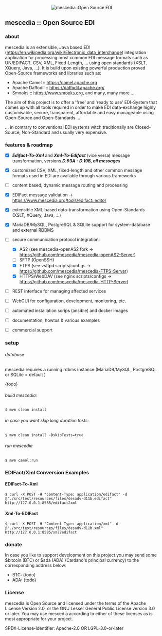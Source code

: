 
<p align="center">
<img src="https://www.mescedia.org/img/mescedia-logo.png" alt="mescedia::Open Source EDI" />
</p>

## mescedia :: Open Source EDI

### about

mescedia is an extensible, Java based EDI (https://en.wikipedia.org/wiki/Electronic_data_interchange) 
integration application for processing most common EDI message formats such as UN/EDIFACT, CSV, XML, Fixed-Length, ... 
using open standards (XSLT, XQuery, Java, ...). 
It is build upon existing powerful production proved Open-Source frameworks and libraries such as:
 
- Apache Camel :: https://camel.apache.org
- Apache Daffodil :: https://daffodil.apache.org/
- Smooks :: https://www.smooks.org, and many, many more ...

The aim of this project is to offer a 'free' and 'ready to use' EDI-System that comes up with all tools required in order to make EDI data-exchange highly customisable, secure, transparent, affordable and easy manageable using Open-Source and Open-Standards ...

... in contrary to conventional EDI systems witch traditionally are Closed-Source, Non-Standard and usually very expensive.

### features & roadmap

- [x] **_Edifact-To-Xml_** and **_Xml-To-Edifact_** (vice versa) message transformation, versions **_D.93A - D.19B, all messages_**
- [x] customized CSV, XML, fixed-length and other common message formats used in EDI are available through various frameworks
- [ ] content based, dynamic message routing and processing
- [x] EDIFact message validation -> https://www.mescedia.org/tools/edifact::editor
- [x] extensible XML based data-transformation using Open-Standards (XSLT, XQuery, Java, ...) 
- [x] MariaDB/MySQL, PostgreSQL & SQLite support for system-database and external RDBMS
- [ ] secure communication protocol integration:
  - [x] AS2 (see mescedia-openAS2 fork -> https://github.com/mescedia/mescedia-openAS2-Server) 
  - [ ] SFTP (OpenSSH)  
  - [x] FTPS (see vsftpd scripts/configs -> https://github.com/mescedia/mescedia-FTPS-Server)
  - [x] HTTPS/WebDAV (see nginx scripts/configs -> https://github.com/mescedia/mescedia-HTTP-Server)  
- [ ] REST interface for managing affected services
- [ ] WebGUI for configuration, development, monitoring,  etc.
- [ ] automated installation scrips (ansible) and docker images
- [ ] documentation, howtos & various examples
- [ ] commercial support
    

### setup

###### database

mescedia requires a running rdbms instance (MariaDB/MySQL, PostgreSQL or SQLite = default )

{todo}

###### build mescedia:

	$ mvn clean install 

###### in case you want skip long duration tests:

	$ mvn clean install -DskipTests=true

###### run mescedia

	$ mvn camel:run

### EDIFact/Xml Conversion Examples 

#### EDIFact-To-Xml

    $ curl -X POST -H "Content-Type: application/edifact" -d @"./src/test/resources/files/desadv-d11b.edifact" http://127.0.0.1:8585/edifact2xml

#### Xml-To-EDIFact

    $ curl -X POST -H "Content-Type: application/xml" -d @"./src/test/resources/files/desadv-d11b.xml" http://127.0.0.1:8585/xml2edifact    

### donate
 
In case you like to support development on this project you may send some $bitcoin (BTC) or $ada (ADA) (Cardano's principal currency) to the corresponding address below:
 - BTC: {todo}
 - ADA: {todo}

### License

mescedia is Open Source and licensed under the terms of the Apache License Version 2.0, or the GNU Lesser General Public License version 3.0 or later. You may use mescedia according to either of these licenses as is most appropriate for your project.

SPDX-License-Identifier: Apache-2.0 OR LGPL-3.0-or-later
